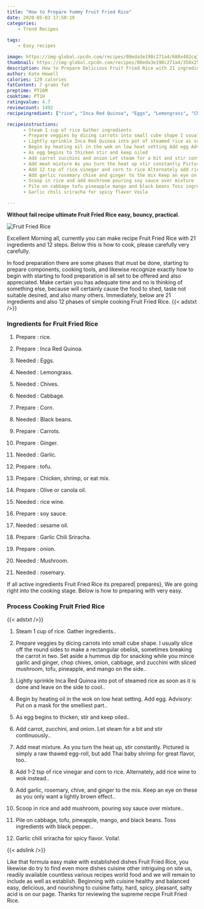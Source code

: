 ```yaml
---
title: "How to Prepare Yummy Fruit Fried Rice"
date: 2020-05-03 17:50:19
categories:
    - Trend Recipes
    
tags:
    - Easy recipes

image: https://img-global.cpcdn.com/recipes/08eda3e198c271a4/680x482cq70/fruit-fried-rice-recipe-main-photo.jpg
thumbnail: https://img-global.cpcdn.com/recipes/08eda3e198c271a4/350x250cq70/fruit-fried-rice-recipe-main-photo.jpg
description: How to Prepare Delicious Fruit Fried Rice with 21 ingredients and 12 stages of easy cooking.
author: Kate Howell
calories: 129 calories
fatContent: 7 grams fat
preptime: PT16M
cooktime: PT1H
ratingvalue: 4.7
reviewcount: 1492
recipeingredient: ["rice", "Inca Red Quinoa", "Eggs", "Lemongrass", "Chives", "Cabbage", "Corn", "Black beans", "Carrots", "Ginger", "Garlic", "tofu", "Chicken shrimp or eat mix", "Olive or canola oil", "rice wine", "soy sauce", "sesame oil", "Garlic Chili Sriracha", "onion", "Mushroom", "rosemary"]

recipeinstructions: 
      - Steam 1 cup of rice Gather ingredients 
      - Prepare veggies by dicing carrots into small cube shape I usually slice off the round sides to make a rectangular obelisk sometimes breaking the carrot in two Set aside a hummus dip for snacking while you mince garlic and ginger chop chives onion cabbage and zucchini with sliced mushroom tofu pineapple and mango on the side 
      - Lightly sprinkle Inca Red Quinoa into pot of steamed rice as soon as it is done and leave on the side to cool 
      - Begin by heating oil in the wok on low heat setting Add egg Advisory Put on a mask for the smelliest part 
      - As egg begins to thicken stir and keep oiled 
      - Add carrot zucchini and onion Let steam for a bit and stir continuously 
      - Add meat mixture As you turn the heat up stir constantly Pictured is simply a raw thawed eggroll but add Thai baby shrimp for great flavor too 
      - Add 12 tsp of rice vinegar and corn to rice Alternately add rice wine to wok instead 
      - Add garlic rosemary chive and ginger to the mix Keep an eye on these as you only want a lightly brown effect 
      - Scoop in rice and add mushroom pouring soy sauce over mixture 
      - Pile on cabbage tofu pineapple mango and black beans Toss ingredients with black pepper 
      - Garlic chili sriracha for spicy flavor Voila

---
```




**Without fail recipe ultimate Fruit Fried Rice easy, bouncy, practical**. 


![Fruit Fried Rice](https://img-global.cpcdn.com/recipes/08eda3e198c271a4/680x482cq70/fruit-fried-rice-recipe-main-photo.jpg "Fruit Fried Rice")




Excellent Morning all, currently you can make recipe Fruit Fried Rice with 21 ingredients and 12 steps. Below this is how to cook, please carefully very carefully.

In food preparation there are some phases that must be done, starting to prepare components, cooking tools, and likewise recognize exactly how to begin with starting to food preparation is all set to be offered and also appreciated. Make certain you has adequate time and no is thinking of something else, because will certainly cause the food to shed, taste not suitable desired, and also many others. Immediately, below are 21 ingredients and also 12 phases of simple cooking Fruit Fried Rice.
{{< adstxt />}}

### Ingredients for Fruit Fried Rice


1. Prepare  : rice.

1. Prepare  : Inca Red Quinoa.

1. Needed  : Eggs.

1. Needed  : Lemongrass.

1. Needed  : Chives.

1. Needed  : Cabbage.

1. Prepare  : Corn.

1. Needed  : Black beans.

1. Prepare  : Carrots.

1. Prepare  : Ginger.

1. Needed  : Garlic.

1. Prepare  : tofu.

1. Prepare  : Chicken, shrimp, or eat mix.

1. Prepare  : Olive or canola oil.

1. Needed  : rice wine.

1. Prepare  : soy sauce.

1. Needed  : sesame oil.

1. Prepare  : Garlic Chili Sriracha.

1. Prepare  : onion.

1. Needed  : Mushroom.

1. Needed  : rosemary.



If all active ingredients Fruit Fried Rice its prepared| prepares}, We are going right into the cooking stage. Below is how to preparing with very easy.

### Process Cooking Fruit Fried Rice

{{< adstxt />}}


1. Steam 1 cup of rice. Gather ingredients..



1. Prepare veggies by dicing carrots into small cube shape. I usually slice off the round sides to make a rectangular obelisk, sometimes breaking the carrot in two. Set aside a hummus dip for snacking while you mince garlic and ginger, chop chives, onion, cabbage, and zucchini with sliced mushroom, tofu, pineapple, and mango on the side..



1. Lightly sprinkle Inca Red Quinoa into pot of steamed rice as soon as it is done and leave on the side to cool..



1. Begin by heating oil in the wok on low heat setting. Add egg. Advisory: Put on a mask for the smelliest part..



1. As egg begins to thicken, stir and keep oiled..



1. Add carrot, zucchini, and onion. Let steam for a bit and stir continuously..



1. Add meat mixture. As you turn the heat up, stir constantly. Pictured is simply a raw thawed egg-roll, but add Thai baby shrimp for great flavor, too..



1. Add 1-2 tsp of rice vinegar and corn to rice. Alternately, add rice wine to wok instead..



1. Add garlic, rosemary, chive, and ginger to the mix. Keep an eye on these as you only want a lightly brown effect..



1. Scoop in rice and add mushroom, pouring soy sauce over mixture..



1. Pile on cabbage, tofu, pineapple, mango, and black beans. Toss ingredients with black pepper..



1. Garlic chili sriracha for spicy flavor. Voila!.





{{< adslink />}}

Like that formula easy make with established dishes Fruit Fried Rice, you likewise do try to find even more dishes cuisine other intriguing on site us, readily available countless various recipes world food and we will remain to include as well as establish. Beginning with cuisine healthy and balanced easy, delicious, and nourishing to cuisine fatty, hard, spicy, pleasant, salty acid is on our page. Thanks for reviewing the supreme recipe Fruit Fried Rice.
